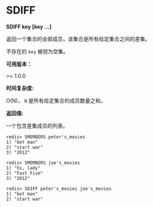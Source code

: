 
# SDIFF

**SDIFF key [key ...]**

返回一个集合的全部成员，该集合是所有给定集合之间的差集。

不存在的 `key` 被视为空集。

**可用版本：**

&gt;= 1.0.0

**时间复杂度:**

O(N)， `N` 是所有给定集合的成员数量之和。

**返回值:**

一个包含差集成员的列表。

```
redis> SMEMBERS peter's_movies
1) "bet man"
2) "start war"
3) "2012"

redis> SMEMBERS joe's_movies
1) "hi, lady"
2) "Fast Five"
3) "2012"

redis> SDIFF peter's_movies joe's_movies
1) "bet man"
2) "start war"

```
